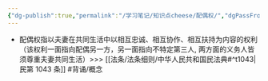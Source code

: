 ```yaml
---
{"dg-publish":true,"permalink":"/学习笔记/知识点cheese/配偶权/","dgPassFrontmatter":true,"created":"2024-07-12T22:25:00.560+08:00","updated":"2024-09-11T12:13:40.585+08:00"}
---
```


- 配偶权指以夫妻在共同生活中以相互忠诚、相互协作、相互扶持为内容的权利（该权利一面指向配偶另一方，另一面指向不特定第三人, 两方面的义务人皆须尊重夫妻共同生活）>>> [[法条/法条细则/中华人民共和国民法典#^t1043\|民第 1043 条]] #背诵/概念 